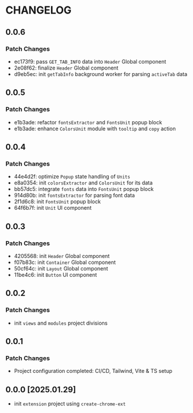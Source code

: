 # CHANGELOG

## 0.0.6

### Patch Changes

- ec173f9: pass `GET_TAB_INFO` data into `Header` Global component
- 2e08f62: finalize `Header` Global component
- d9eb5ec: init `getTabInfo` background worker for parsing `activeTab` data

## 0.0.5

### Patch Changes

- e1b3ade: refactor `fontsExtractor` and `FontsUnit` popup block
- e1b3ade: enhance `ColorsUnit` module with `tooltip` and `copy` action

## 0.0.4

### Patch Changes

- 44e4d2f: optimize `Popup` state handling of `Units`
- e8a0354: init `colorsExtractor` and `ColorsUnit` for its data
- bb57dc5: integrate `fonts` data into `FontsUnit` popup block
- 914d80b: init `fontsExtractor` for parsing font data
- 2f1d6c8: init `FontsUnit` popup block
- 64f6b7f: init `Unit` UI component

## 0.0.3

### Patch Changes

- 4205568: init `Header` Global component
- f07b83c: init `Container` Global component
- 50cf64c: init `Layout` Global component
- 11be4c6: init `Button` UI component

## 0.0.2

### Patch Changes

- init `views` and `modules` project divisions

## 0.0.1

### Patch Changes

- Project configuration completed: CI/CD, Tailwind, Vite & TS setup

## 0.0.0 [2025.01.29]

- init `extension` project using `create-chrome-ext`
